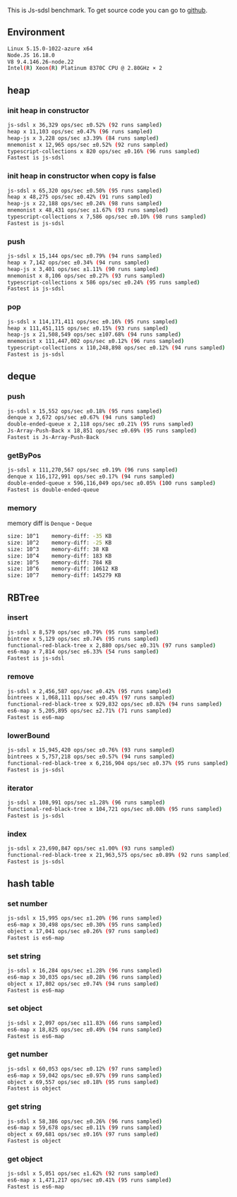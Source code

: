 This is Js-sdsl benchmark. To get source code you can go to [github](https://github.com/js-sdsl/benchmark).

## Environment

```bash
Linux 5.15.0-1022-azure x64
Node.JS 16.18.0
V8 9.4.146.26-node.22
Intel(R) Xeon(R) Platinum 8370C CPU @ 2.80GHz × 2
```

## heap

### init heap in constructor

```bash
js-sdsl x 36,329 ops/sec ±0.52% (92 runs sampled)
heap x 11,103 ops/sec ±0.47% (96 runs sampled)
heap-js x 3,228 ops/sec ±3.39% (84 runs sampled)
mnemonist x 12,965 ops/sec ±0.52% (92 runs sampled)
typescript-collections x 820 ops/sec ±0.16% (96 runs sampled)
Fastest is js-sdsl
```

### init heap in constructor when copy is false

```bash
js-sdsl x 65,320 ops/sec ±0.50% (95 runs sampled)
heap x 48,275 ops/sec ±0.42% (91 runs sampled)
heap-js x 22,188 ops/sec ±0.24% (98 runs sampled)
mnemonist x 48,431 ops/sec ±1.67% (93 runs sampled)
typescript-collections x 7,586 ops/sec ±0.10% (98 runs sampled)
Fastest is js-sdsl
```

### push

```bash
js-sdsl x 15,144 ops/sec ±0.79% (94 runs sampled)
heap x 7,142 ops/sec ±0.34% (94 runs sampled)
heap-js x 3,401 ops/sec ±1.11% (90 runs sampled)
mnemonist x 8,106 ops/sec ±0.27% (93 runs sampled)
typescript-collections x 586 ops/sec ±0.24% (95 runs sampled)
Fastest is js-sdsl
```

### pop

```bash
js-sdsl x 114,171,411 ops/sec ±0.16% (95 runs sampled)
heap x 111,451,115 ops/sec ±0.15% (93 runs sampled)
heap-js x 21,508,549 ops/sec ±107.68% (94 runs sampled)
mnemonist x 111,447,002 ops/sec ±0.12% (96 runs sampled)
typescript-collections x 110,248,898 ops/sec ±0.12% (94 runs sampled)
Fastest is js-sdsl
```

## deque

### push

```bash
js-sdsl x 15,552 ops/sec ±0.18% (95 runs sampled)
denque x 3,672 ops/sec ±0.67% (94 runs sampled)
double-ended-queue x 2,118 ops/sec ±0.21% (95 runs sampled)
Js-Array-Push-Back x 18,851 ops/sec ±0.69% (95 runs sampled)
Fastest is Js-Array-Push-Back
```

### getByPos

```bash
js-sdsl x 111,270,567 ops/sec ±0.19% (96 runs sampled)
denque x 116,172,991 ops/sec ±0.17% (94 runs sampled)
double-ended-queue x 596,116,049 ops/sec ±0.05% (100 runs sampled)
Fastest is double-ended-queue
```

### memory

memory diff is `Denque` - `Deque`

```bash
size: 10^1    memory-diff: -35 KB
size: 10^2    memory-diff: -25 KB
size: 10^3    memory-diff: 38 KB
size: 10^4    memory-diff: 183 KB
size: 10^5    memory-diff: 784 KB
size: 10^6    memory-diff: 10612 KB
size: 10^7    memory-diff: 145279 KB
```

## RBTree

### insert

```bash
js-sdsl x 8,579 ops/sec ±0.79% (95 runs sampled)
bintree x 5,129 ops/sec ±0.74% (95 runs sampled)
functional-red-black-tree x 2,880 ops/sec ±0.31% (97 runs sampled)
es6-map x 7,814 ops/sec ±6.33% (54 runs sampled)
Fastest is js-sdsl
```

### remove

```bash
js-sdsl x 2,456,587 ops/sec ±0.42% (95 runs sampled)
bintrees x 1,068,111 ops/sec ±0.45% (97 runs sampled)
functional-red-black-tree x 929,832 ops/sec ±0.82% (94 runs sampled)
es6-map x 5,205,895 ops/sec ±2.71% (71 runs sampled)
Fastest is es6-map
```

### lowerBound

```bash
js-sdsl x 15,945,420 ops/sec ±0.76% (93 runs sampled)
bintrees x 5,757,218 ops/sec ±0.57% (94 runs sampled)
functional-red-black-tree x 6,216,904 ops/sec ±0.37% (95 runs sampled)
Fastest is js-sdsl
```

### iterator

```bash
js-sdsl x 108,991 ops/sec ±1.28% (96 runs sampled)
functional-red-black-tree x 104,721 ops/sec ±0.08% (95 runs sampled)
Fastest is js-sdsl
```

### index

```bash
js-sdsl x 23,690,847 ops/sec ±1.00% (93 runs sampled)
functional-red-black-tree x 21,963,575 ops/sec ±0.89% (92 runs sampled)
Fastest is js-sdsl
```

## hash table

### set number

```bash
js-sdsl x 15,995 ops/sec ±1.20% (96 runs sampled)
es6-map x 30,498 ops/sec ±0.30% (95 runs sampled)
object x 17,041 ops/sec ±0.26% (97 runs sampled)
Fastest is es6-map
```

### set string

```bash
js-sdsl x 16,284 ops/sec ±1.28% (96 runs sampled)
es6-map x 30,035 ops/sec ±0.28% (96 runs sampled)
object x 17,802 ops/sec ±0.74% (94 runs sampled)
Fastest is es6-map
```

### set object

```bash
js-sdsl x 2,097 ops/sec ±11.83% (66 runs sampled)
es6-map x 18,825 ops/sec ±0.49% (94 runs sampled)
Fastest is es6-map
```

### get number

```bash
js-sdsl x 60,053 ops/sec ±0.12% (97 runs sampled)
es6-map x 59,042 ops/sec ±0.97% (99 runs sampled)
object x 69,557 ops/sec ±0.18% (95 runs sampled)
Fastest is object
```

### get string

```bash
js-sdsl x 58,386 ops/sec ±0.26% (96 runs sampled)
es6-map x 59,678 ops/sec ±0.11% (99 runs sampled)
object x 69,681 ops/sec ±0.16% (97 runs sampled)
Fastest is object
```

### get object

```bash
js-sdsl x 5,051 ops/sec ±1.62% (92 runs sampled)
es6-map x 1,471,217 ops/sec ±0.41% (95 runs sampled)
Fastest is es6-map
```
